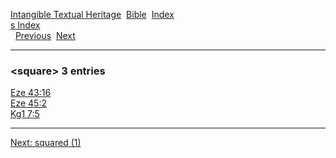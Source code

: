 [Intangible Textual Heritage](../../index)  [Bible](../index) 
[Index](index)   
[s Index](_s_)  
  [Previous](c10842)  [Next](c10844) 

------------------------------------------------------------------------

### &lt;square&gt; 3 entries

[Eze 43:16](../kjv/eze043.htm#016)  
[Eze 45:2](../kjv/eze045.htm#002)  
[Kg1 7:5](../kjv/kg1007.htm#005)  

------------------------------------------------------------------------

[Next: squared (1)](c10844)
